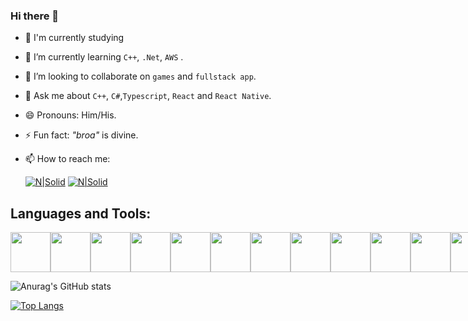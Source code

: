 ### Hi there 👋

- 🔭 I'm currently studying
- 🌱 I’m currently learning  ```C++```, ```.Net```, ```AWS``` .
- 👯 I’m looking to collaborate on ```games``` and ```fullstack app```.
- 💬 Ask me about ```C++```, ```C#```,```Typescript```, ```React``` and ```React Native```.
- 😄 Pronouns: Him/His.
- ⚡ Fun fact: *"broa"* is divine.
- 📫 How to reach me: 

     [![N|Solid](https://img.icons8.com/color-glass/48/000000/instagram-new.png)](https://www.instagram.com/esdras_albino/) [![N|Solid](https://img.icons8.com/fluent/48/000000/linkedin.png)](https://www.linkedin.com/in/esdras-henrique-9ab647215/)

## Languages and Tools: 

<div align="center">
  <div style="display: flex;">
    <img src="https://img.icons8.com/color/48/000000/visual-studio-2019.png" width="64"/>
    <img src="https://img.icons8.com/color/48/000000/visual-studio-code-2019.png" width="64"/>
    <img src="https://img.icons8.com/color/48/000000/git.png" width="64"/>
    <img src="https://img.icons8.com/color/48/000000/github.png" width="64"/>
    <img src="https://img.icons8.com/color/48/000000/c-sharp-logo.png" width="64"/>
    <img src="https://img.icons8.com/fluent/48/000000/unity.png" width="64"/>
    <img src="https://cdn.icon-icons.com/icons2/2415/PNG/512/react_original_logo_icon_146374.png" width="64"/>
    <img src="https://img.icons8.com/color/48/000000/html-5--v1.png" width="64"/>
    <img src="https://cdn-icons-png.flaticon.com/512/732/732190.png" width="64"/>
    <img src="https://cdn.icon-icons.com/icons2/2108/PNG/512/javascript_icon_130900.png" width="64"/>
    <img src="https://cdn-icons-png.flaticon.com/512/5968/5968350.png" width="64"/>
     <img src="https://img.icons8.com/ios-glyphs/344/selenium-test-automation.png" width="64"/>
     <img src="https://cdn-icons-png.flaticon.com/512/5968/5968525.png" width="64"/>
    <img src="https://cdn-icons-png.flaticon.com/512/5210/5210800.png" width="64"/>
    
  </div>
</div>


![Anurag's GitHub stats](https://github-readme-stats.vercel.app/api?username=EsdrasAlbino&show_icons=true&theme=radical)

[![Top Langs](https://github-readme-stats.vercel.app/api/top-langs/?username=EsdrasAlbino&layout=compact)](https://github.com/EsdrasAlbino/github-readme-stats)


